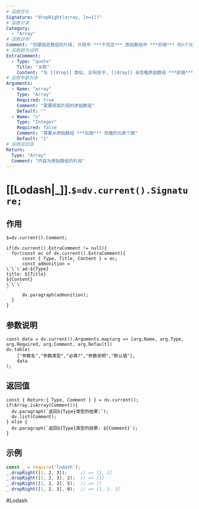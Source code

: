 ```yaml
---
# 函数签名
Signature: "dropRight(array, [n=1])"
# 函数分类
Category:
  - "Array"
# 函数说明
Comment: "创建指定数组的片段, 片段中 ***不包含*** 原始数组中 ***后端*** 的n个元素"
# 函数额外说明
ExtraComment:
  - Type: "quote"
    Title: "关联"
    Content: "与 [[drop]] 类似, 区别在于, [[drop]] 会忽略原始数组 ***前端*** 指定数量的元素, 本函数则会忽略原始数组 ***后端*** 指定数量的元素"
# 函数参数列表
Arguments:
  - Name: "array"
    Type: "Array"
    Required: true
    Comment: "需要获取片段的原始数组"
    Default: ""
  - Name: "n"
    Type: "Integer"
    Required: false
    Comment: "需要从原始数组 ***后端*** 忽略的元素个数"
    Default: "1"
# 函数返回值
Return:
  Type: "Array"
  Comment: "内容为原始数组的片段"
---
```

# [[Lodash|_]].`$=dv.current().Signature;`
## 作用

`$=dv.current().Comment;`

```dataviewjs
if(dv.current().ExtraComment != null){
  for(const ec of dv.current().ExtraComment){
	  const { Type, Title, Content } = ec;
	  const admonition = `
\`\`\`ad-${Type}
title: ${Title}
${Content}
\`\`\`
`
      dv.paragraph(admonition);
  }
}
```

## 参数说明
```dataviewjs
const data = dv.current().Arguments.map(arg => [arg.Name, arg.Type, arg.Required, arg.Comment, arg.Default])
dv.table(
	["参数名","参数类型","必填?","参数说明","默认值"],
	data
);
```

## 返回值
```dataviewjs
const { Return:{ Type, Comment } } = dv.current();
if(Array.isArray(Comment)){
  dv.paragraph(`返回${Type}类型的结果:`);
  dv.list(Comment);
} else {
  dv.paragraph(`返回${Type}类型的结果: ${Comment}`);
}
```

## 示例
```javascript
const _ = require('lodash');
_.dropRight([1, 2, 3]);     // => [1, 2]
_.dropRight([1, 2, 3], 2);  // => [1]
_.dropRight([1, 2, 3], 5);  // => []
_.dropRight([1, 2, 3], 0);  // => [1, 2, 3]
```

#Lodash 